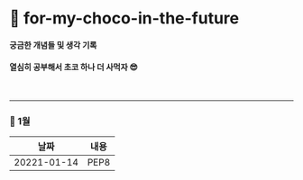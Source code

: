 # 🍫 for-my-choco-in-the-future
#### 궁금한 개념들 및 생각 기록
#### 열심히 공부해서 초코 하나 더 사먹자 😎

</br>


- - -
### 🍪 1월

| 날짜 | 내용 |
|-----|--------|
| 20221-01-14 | PEP8 |